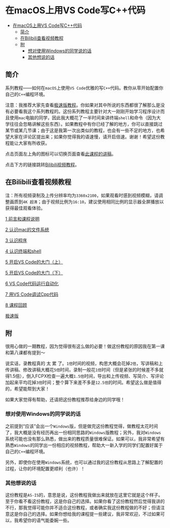 # 在macOS上用VS Code写C++代码
- [在macOS上用VS Code写C++代码](#在macos上用vs-code写c代码)
  - [简介](#简介)
  - [在Bilibili查看视频教程](#在bilibili查看视频教程)
  - [附](#附)
    - [想对使用Windows的同学说的话](#想对使用windows的同学说的话)
    - [其他想说的话](#其他想说的话)

## 简介
系列教程——如何在`macOS`上使用`VS Code`优雅的写`C++`代码。教你从零开始配置你自己的`C++`编程环境。

注意：我推荐大家先查看[极速版教程](https://www.bilibili.com/video/BV14y4y1m7Bs)。你如果对其中所说的东西都很了解那么是没有必要看我这个系列教程的。这份系列教程主要针对大一刚刚开始学习程序设计而且使用`mac`电脑的同学，因此我大概花了一半时间来讲终端`shell`和命令（因为大学往往会忽略讲解这些东西）。如果教程中有你已经了解的地方，你可以直接跳过某节或某几节课；由于这是我第一次出类似的教程，也会有一些不足的地方，也希望大家在评论区提出来；如果你觉得我的语速慢，请开启倍速。谢谢！希望这份教程能让大家有所收获。

点击页面左上角的图标可以切换页面查看[此课程的讲稿](./1_前言和课程说明.md)。

点击下方的链接跳转[Bilibili视频教程](https://space.bilibili.com/24502827)。

## 在Bilibili查看视频教程
注：所有视频录制及上传分辨率均为`3360x2100`，如果观看时感到视频模糊，请调整画质到`4K 超清`；由于视频比例为`16:10`，建议使用相同比例的显示器全屏播放以获得最佳观看体验。

[1 前言和课程说明](https://www.bilibili.com/video/BV1UK4y1W7oM)

[2 认识mac的文件系统](https://www.bilibili.com/video/BV1ty4y1m7pZ)

[3 认识程序](https://www.bilibili.com/video/BV1Sv4y1Z7Hd)

[4 认识终端和shell](https://www.bilibili.com/video/BV1X5411n7tG)

[5 开启VS Code的大门（上）](https://www.bilibili.com/video/BV1g54y1s74Z)

[5 开启VS Code的大门（下）](https://www.bilibili.com/video/BV17U4y147eo)

[6 VS Code代码运行自动化](https://www.bilibili.com/video/BV14K411u7SN)

[7 用VS Code调试Cpp代码](https://www.bilibili.com/video/BV13y4y1m7WK)

[8 课程回顾](https://www.bilibili.com/video/BV1Up4y1x7ve)

[极速版](https://www.bilibili.com/video/BV14y4y1m7Bs)

## 附
很用心做的一期教程，因为觉得很有这么做的必要！做这份教程的原因我在第一课和第八课都有提到～

说实话，录教程真的 太 累 了。`1倍`时间的视频，构思大概会花掉`2倍`，写讲稿和上传讲稿、修改讲稿大概花`5倍`时间，录制一般花`1倍`时间（但是紧张的时候差不多就得1.5倍），倒入FCPX检查一遍大概`1.5倍`时间，导出和上传视频、写简介、写评论加起来平均花掉`3倍`时间；整个算下来差不多是`12.5倍`的时间。希望这么做是值得的，希望能帮到大家！

如果大家觉得有帮助，还请把这份教程推荐给身边的同学哦！

### 想对使用Windows的同学说的话
之前提到“应该”会出一个`Windows`版，但是做完这份教程觉得，做教程太花时间了，我大概是没有经历再出一份相同思路的`Windows`版教程；另外，我对`Windows`系统可能也没有那么熟悉，做出来的教程质量很难保证。如果可以，我非常希望有熟悉`Windows`的同学出一份相应的视频教程，帮助大一新入学的同学们配置好属于自己的`C++`编程环境。

另外，即使你在使用`Windows`系统，也可以通过我的这份教程从思路上了解配置的过程，让你的环境配置更顺利（也许）！

### 其他想说的话
这份教程是`AS-IS`的，意思是说，这份教程我做出来就放在这里它就是这个样子。至于你看不看这份教程，这是你自己的选择。如果你看了这份教程然后觉得我讲的不行，那我觉得可能你并不适合这份教程，或者确实我这份教程做的不好；但请注意这是你自己的选择。如果你想给我的课程提一些建议，我非常欢迎，不过如果可以，我希望你的语气能委婉一些。